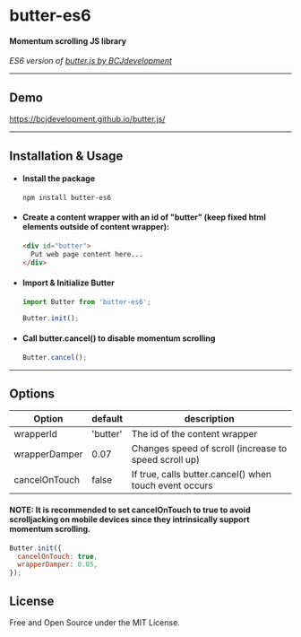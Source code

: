 # butter-es6

#### Momentum scrolling JS library

_ES6 version of [butter.js by BCJdevelopment](https://github.com/BCJdevelopment/butter.js)_

---

## Demo

https://bcjdevelopment.github.io/butter.js/

---

## Installation & Usage

- #### Install the package

  ```
  npm install butter-es6
  ```

- #### Create a content wrapper with an id of "butter" (keep fixed html elements outside of content wrapper):

  ```HTML
  <div id="butter">
    Put web page content here...
  </div>
  ```

- #### Import & Initialize Butter

  ```javascript
  import Butter from 'butter-es6';

  Butter.init();
  ```

- #### Call butter.cancel() to disable momentum scrolling

  ```javascript
  Butter.cancel();
  ```

---

## Options

| Option        | default  | description                                            |
| ------------- | -------- | ------------------------------------------------------ |
| wrapperId     | 'butter' | The id of the content wrapper                          |
| wrapperDamper | 0.07     | Changes speed of scroll (increase to speed scroll up)  |
| cancelOnTouch | false    | If true, calls butter.cancel() when touch event occurs |

#### NOTE: It is recommended to set cancelOnTouch to true to avoid scrolljacking on mobile devices since they intrinsically support momentum scrolling.

```javascript
Butter.init({
  cancelOnTouch: true,
  wrapperDamper: 0.05,
});
```

## License

Free and Open Source under the MIT License.

